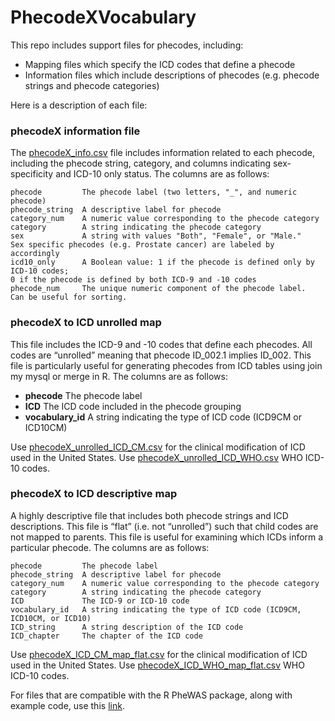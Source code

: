 # PhecodeXVocabulary
This repo includes support files for phecodes, including:

- Mapping files which specify the ICD codes that define a phecode
- Information files which include descriptions of phecodes (e.g. phecode strings and phecode categories)

Here is a description of each file:

### phecodeX information file

The [phecodeX_info.csv](https://github.com/PheWAS/PhecodeXVocabulary/blob/main/PhecodeX%20(version%201.0)/phecodeX_info.csv) file includes information related to each phecode, including the phecode string, category, and columns indicating sex-specificity and ICD-10 only status. The columns are as follows:


    phecode         The phecode label (two letters, "_", and numeric phecode)
    phecode_string  A descriptive label for phecode
    category_num    A numeric value corresponding to the phecode category
    category        A string indicating the phecode category
    sex             A string with values "Both", "Female", or "Male."  
    Sex specific phecodes (e.g. Prostate cancer) are labeled by accordingly
    icd10_only      A Boolean value: 1 if the phecode is defined only by ICD-10 codes;
    0 if the phecode is defined by both ICD-9 and -10 codes
    phecode_num     The unique numeric component of the phecode label.  Can be useful for sorting.



### phecodeX to ICD unrolled map
 
This file includes the ICD-9 and -10 codes that define each phecodes. All codes are “unrolled” meaning that phecode ID_002.1 implies ID_002.
This file is particularly useful for generating phecodes from ICD tables using join my mysql or merge in R. The columns are as follows:
 
- <b>phecode</b>               The phecode label
- <b>ICD</b>                         The ICD code included in the phecode grouping
- <b>vocabulary_id</b>        A string indicating the type of ICD code (ICD9CM or ICD10CM)

Use [phecodeX_unrolled_ICD_CM.csv](https://github.com/PheWAS/PhecodeXVocabulary/blob/main/PhecodeX%20(version%201.0)/phecodeX_unrolled_ICD_CM.csv) for the clinical modification of ICD used in the United States. Use [phecodeX_unrolled_ICD_WHO.csv](https://github.com/PheWAS/PhecodeXVocabulary/blob/main/PhecodeX%20(version%201.0)/phecodeX_unrolled_ICD_WHO.csv) WHO ICD-10 codes.

### phecodeX to ICD descriptive map
A highly descriptive file that includes both phecode strings and ICD descriptions. This file is “flat” (i.e. not “unrolled”) such that child codes are not mapped to parents. This file is useful for examining which ICDs inform a particular phecode. The columns are as follows:
 
    phecode         The phecode label
    phecode_string  A descriptive label for phecode
    category_num    A numeric value corresponding to the phecode category
    category        A string indicating the phecode category
    ICD             The ICD-9 or ICD-10 code
    vocabulary_id   A string indicating the type of ICD code (ICD9CM,
    ICD10CM, or ICD10)
    ICD_string      A string description of the ICD code
    ICD_chapter     The chapter of the ICD code
 


Use [phecodeX_ICD_CM_map_flat.csv](https://github.com/PheWAS/PhecodeXVocabulary/blob/main/PhecodeX%20(version%201.0)/phecodeX_ICD_CM_map_flat.csv) for the clinical modification of ICD used in the United States. Use [phecodeX_ICD_WHO_map_flat.csv](https://github.com/PheWAS/PhecodeXVocabulary/blob/main/PhecodeX%20(version%201.0)/phecodeX_ICD_WHO_map_flat.csv) WHO ICD-10 codes.

For files that are compatible with the R PheWAS package, along with example code, use this [link](https://github.com/PheWAS/PhecodeX).
